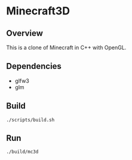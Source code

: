 # Minecraft3D

## Overview
This is a clone of Minecraft in C++ with OpenGL.

## Dependencies
- glfw3
- glm

## Build
`./scripts/build.sh`

## Run
`./build/mc3d`
